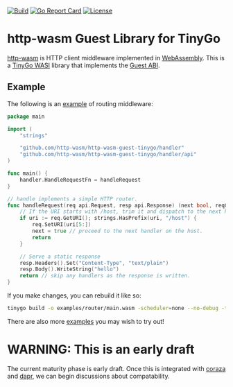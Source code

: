[![Build](https://github.com/http-wasm/http-wasm-guest-tinygo/workflows/build/badge.svg)](https://github.com/http-wasm/http-wasm-guest-tinygo)
[![Go Report Card](https://goreportcard.com/badge/github.com/http-wasm/http-wasm-guest-tinygo)](https://goreportcard.com/report/github.com/http-wasm/http-wasm-guest-tinygo)
[![License](https://img.shields.io/badge/license-Apache%202.0-blue.svg)](LICENSE)

# http-wasm Guest Library for TinyGo

[http-wasm][1] is HTTP client middleware implemented in [WebAssembly][2].
This is a [TinyGo WASI][3] library that implements the [Guest ABI][4].

## Example
The following is an [example](examples/router) of routing middleware:

```go
package main

import (
	"strings"

	"github.com/http-wasm/http-wasm-guest-tinygo/handler"
	"github.com/http-wasm/http-wasm-guest-tinygo/handler/api"
)

func main() {
	handler.HandleRequestFn = handleRequest
}

// handle implements a simple HTTP router.
func handleRequest(req api.Request, resp api.Response) (next bool, reqCtx uint32) {
	// If the URI starts with /host, trim it and dispatch to the next handler.
	if uri := req.GetURI(); strings.HasPrefix(uri, "/host") {
		req.SetURI(uri[5:])
		next = true // proceed to the next handler on the host.
		return
	}

	// Serve a static response
	resp.Headers().Set("Content-Type", "text/plain")
	resp.Body().WriteString("hello")
	return // skip any handlers as the response is written.
}
```

If you make changes, you can rebuild it like so:
```sh
tinygo build -o examples/router/main.wasm -scheduler=none --no-debug -target=wasi examples/router/main.go
```

There are also more [examples](examples) you may wish to try out!

# WARNING: This is an early draft

The current maturity phase is early draft. Once this is integrated with
[coraza][5] and [dapr][6], we can begin discussions about compatability.

[1]: https://github.com/http-wasm
[2]: https://webassembly.org/
[3]: https://wazero.io/languages/tinygo/
[4]: https://github.com/http-wasm/http-wasm-abi
[5]: https://github.com/corazawaf/coraza-proxy-wasm
[6]: https://github.com/http-wasm/components-contrib/
